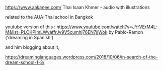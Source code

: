 

https://www.aakanee.com/
Thai
Isaan
Khmer - audio with illustrations 

related to the AUA-Thai school in Bangkok

youtube version of this : https://www.youtube.com/watch?v=JYrVErM4L-M&list=PLOKPImLWvaffrJv9V5cumhj76EN7jjWok by Pablo-Ramon ('dreaming in Spanish') 

and him blogging about it, 

https://dreaminglanguages.wordpress.com/2018/10/06/in-search-of-the-dream-school-1-3/
